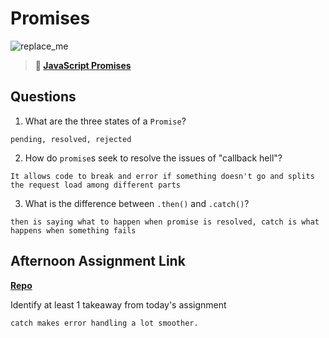 # Promises

![replace_me](https://codeworks.blob.core.windows.net/public/assets/img/illustrations/placeholder.svg)

> **📖 [JavaScript Promises](https://codeworksacademy.com/fs-student-guide/resources/wk4/02-Promises)**

## Questions

1. What are the three states of a `Promise`?
```
pending, resolved, rejected
```
2. How do `promise`s seek to resolve the issues of "callback hell"?
```
It allows code to break and error if something doesn't go and splits the request load among different parts
```
3. What is the difference between `.then()` and `.catch()`?
```
then is saying what to happen when promise is resolved, catch is what happens when something fails
```
## Afternoon Assignment Link

**[Repo](https://github.com/ksquaredcoding/gregslist-async)**

Identify at least 1 takeaway from today's assignment
```
catch makes error handling a lot smoother.
```